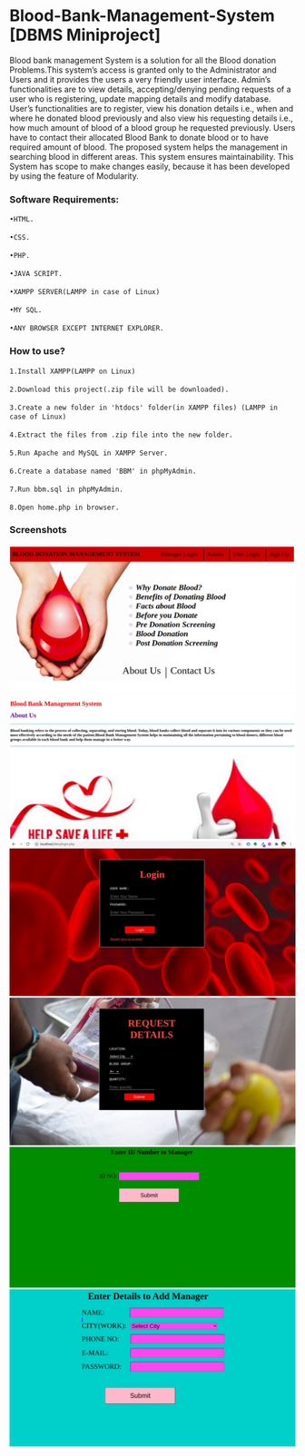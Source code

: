 # Blood-Bank-Management-System [DBMS Miniproject]

Blood bank management System is a  solution for all the Blood donation Problems.This system’s access is granted only to the Administrator and Users and it provides the users a very friendly user interface.
Admin’s functionalities are to view details, accepting/denying pending requests of a user who is registering, update mapping details and modify database.    
User’s functionalities are to register, view his donation details i.e., when and where he donated blood previously and also view his requesting details i.e., how much amount of blood of a blood group he requested previously. 
Users have to contact their allocated Blood Bank to donate blood or to have required amount of blood. The proposed system helps the management in searching blood in different areas. This system ensures maintainability. This System has scope to make changes easily, because it has been developed by using the feature of Modularity.

### Software Requirements:

 	•HTML.

	•CSS.

	•PHP.

	•JAVA SCRIPT.

	•XAMPP SERVER(LAMPP in case of Linux)

	•MY SQL.

	•ANY BROWSER EXCEPT INTERNET EXPLORER.

### How to use?

	1.Install XAMPP(LAMPP on Linux)

	2.Download this project(.zip file will be downloaded).

	3.Create a new folder in 'htdocs' folder(in XAMPP files) (LAMPP in case of Linux)

	4.Extract the files from .zip file into the new folder.

	5.Run Apache and MySQL in XAMPP Server.

	6.Create a database named 'BBM' in phpMyAdmin.

	7.Run bbm.sql in phpMyAdmin.

	8.Open home.php in browser.
	

### Screenshots 

<img src = "/images/1.jpeg">


<img src = "/images/2.jpeg">

<img src = "/images/3.jpeg">

<img src = "/images/4.jpeg">

<img src = "/images/5.jpeg">

<img src = "/images/6.jpeg">
